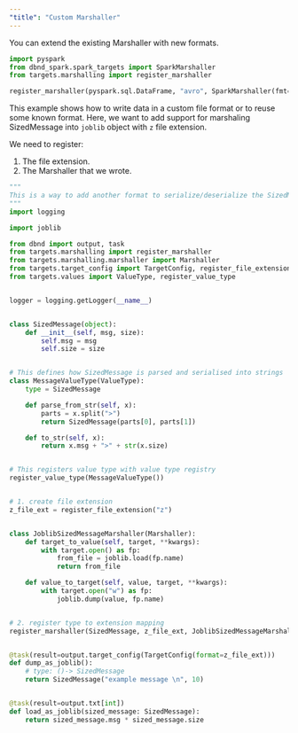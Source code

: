 ```yaml
---
"title": "Custom Marshaller"
---
```

You can extend the existing Marshaller with new formats.
```python
import pyspark
from dbnd_spark.spark_targets import SparkMarshaller
from targets.marshalling import register_marshaller

register_marshaller(pyspark.sql.DataFrame, "avro", SparkMarshaller(fmt="avro"))
```

This example shows how to write data in a custom file format or to reuse some known format. Here, we want to add support for marshaling SizedMessage into `joblib` object with `z` file extension.

We need to register:
1. The file extension.
2. The Marshaller that we wrote.

```python
"""
This is a way to add another format to serialize/deserialize the SizedMessage example object
"""
import logging

import joblib

from dbnd import output, task
from targets.marshalling import register_marshaller
from targets.marshalling.marshaller import Marshaller
from targets.target_config import TargetConfig, register_file_extension
from targets.values import ValueType, register_value_type


logger = logging.getLogger(__name__)


class SizedMessage(object):
    def __init__(self, msg, size):
        self.msg = msg
        self.size = size


# This defines how SizedMessage is parsed and serialised into strings
class MessageValueType(ValueType):
    type = SizedMessage

    def parse_from_str(self, x):
        parts = x.split(">")
        return SizedMessage(parts[0], parts[1])

    def to_str(self, x):
        return x.msg + ">" + str(x.size)


# This registers value type with value type registry
register_value_type(MessageValueType())


# 1. create file extension
z_file_ext = register_file_extension("z")


class JoblibSizedMessageMarshaller(Marshaller):
    def target_to_value(self, target, **kwargs):
        with target.open() as fp:
            from_file = joblib.load(fp.name)
            return from_file

    def value_to_target(self, value, target, **kwargs):
        with target.open("w") as fp:
            joblib.dump(value, fp.name)


# 2. register type to extension mapping
register_marshaller(SizedMessage, z_file_ext, JoblibSizedMessageMarshaller())


@task(result=output.target_config(TargetConfig(format=z_file_ext)))
def dump_as_joblib():
    # type: ()-> SizedMessage
    return SizedMessage("example message \n", 10)


@task(result=output.txt[int])
def load_as_joblib(sized_message: SizedMessage):
    return sized_message.msg * sized_message.size
```
